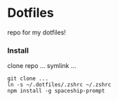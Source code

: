 # Dotfiles
repo for my dotfiles! 

### Install
clone repo ...
symlink ...

```
git clone ...
ln -s ~/.dotfiles/.zshrc ~/.zshrc
npm install -g spaceship-prompt
```


